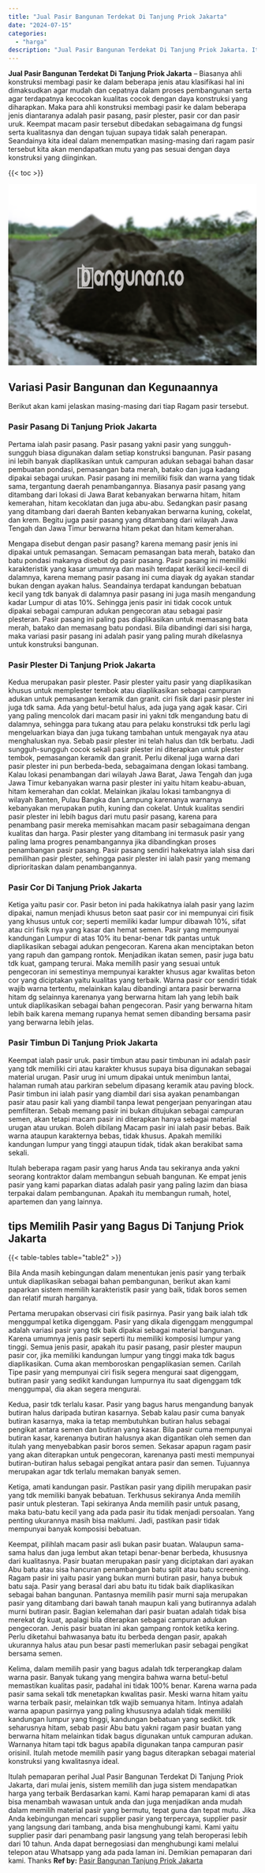 ```yaml
---
title: "Jual Pasir Bangunan Terdekat Di Tanjung Priok Jakarta"
date: "2024-07-15"
categories: 
  - "harga"
description: "Jual Pasir Bangunan Terdekat Di Tanjung Priok Jakarta. Itulah pemaparan perihal Jual Pasir Bangunan Terdekat Di Tanjung Priok Jakarta, dari mulai jenis, sist..."
---
```


**Jual Pasir Bangunan Terdekat Di Tanjung Priok Jakarta** – Biasanya ahli konstruksi membagi pasir ke dalam beberapa jenis atau klasifikasi hal ini dimaksudkan agar mudah dan cepatnya dalam proses pembangunan serta agar terdapatnya kecocokan kualitas cocok dengan daya konstruksi yang diharapkan. Maka para ahli konstruksi membagi pasir ke dalam beberapa jenis diantaranya adalah pasir pasang, pasir plester, pasir cor dan pasir uruk. Keempat macam pasir tersebut dibedakan sebagaimana dg fungsi serta kualitasnya dan dengan tujuan supaya tidak salah penerapan. Seandainya kita ideal dalam menempatkan masing-masing dari ragam pasir tersebut kita akan mendapatkan mutu yang pas sesuai dengan daya konstruksi yang diinginkan.

{{< toc >}}

![Jual Pasir Bangunan Terdekat Di Tanjung Priok Jakarta](/images/jual-pasir-bangunan-67.png)

## Variasi Pasir Bangunan dan Kegunaannya

Berikut akan kami jelaskan masing-masing dari tiap Ragam pasir tersebut.

### Pasir Pasang Di Tanjung Priok Jakarta

Pertama ialah pasir pasang. Pasir pasang yakni pasir yang sungguh-sungguh biasa digunakan dalam setiap konstruksi bangunan. Pasir pasang ini lebih banyak diaplikasikan untuk campuran adukan sebagai bahan dasar pembuatan pondasi, pemasangan bata merah, batako dan juga kadang dipakai sebagai urukan. Pasir pasang ini memiliki fisik dan warna yang tidak sama, tergantung daerah penambangannya. Biasanya pasir pasang yang ditambang dari lokasi di Jawa Barat kebanyakan berwarna hitam, hitam kemerahan, hitam kecoklatan dan juga abu-abu. Sedangkan pasir pasang yang ditambang dari daerah Banten kebanyakan berwarna kuning, cokelat, dan krem. Begitu juga pasir pasang yang ditambang dari wilayah Jawa Tengah dan Jawa Timur berwarna hitam pekat dan hitam kemerahan.

Mengapa disebut dengan pasir pasang? karena memang pasir jenis ini dipakai untuk pemasangan. Semacam pemasangan bata merah, batako dan batu pondasi makanya disebut dg pasir pasang. Pasir pasang ini memiliki karakteristik yang kasar umumnya dan masih terdapat kerikil kecil-kecil di dalamnya, karena memang pasir pasang ini cuma diayak dg ayakan standar bukan dengan ayakan halus. Seandainya terdapat kandungan bebatuan kecil yang tdk banyak di dalamnya pasir pasang ini juga masih mengandung kadar Lumpur di atas 10%. Sehingga jenis pasir ini tidak cocok untuk dipakai sebagai campuran adukan pengecoran atau sebagai pasir plesteran. Pasir pasang ini paling pas diaplikasikan untuk memasang bata merah, batako dan memasang batu pondasi. Bila dibandingi dari sisi harga, maka variasi pasir pasang ini adalah pasir yang paling murah dikelasnya untuk konstruksi bangunan.

### Pasir Plester Di Tanjung Priok Jakarta

Kedua merupakan pasir plester. Pasir plester yaitu pasir yang diaplikasikan khusus untuk memplester tembok atau diaplikasikan sebagai campuran adukan untuk pemasangan keramik dan granit. ciri fisik dari pasir plester ini juga tdk sama. Ada yang betul-betul halus, ada juga yang agak kasar. Ciri yang paling mencolok dari macam pasir ini yakni tdk mengandung batu di dalamnya, sehingga para tukang atau para pelaku konstruksi tdk perlu lagi mengeluarkan biaya dan juga tukang tambahan untuk mengayak nya atau menghaluskan nya. Sebab pasir plester ini telah halus dan tdk berbatu. Jadi sungguh-sungguh cocok sekali pasir plester ini diterapkan untuk plester tembok, pemasangan keramik dan granit. Perlu dikenal juga warna dari pasir plester ini pun berbeda-beda, sebagaimana dengan lokasi tambang. Kalau lokasi penambangan dari wilayah Jawa Barat, Jawa Tengah dan juga Jawa Timur kebanyakan warna pasir plester ini yaitu hitam keabu-abuan, hitam kemerahan dan coklat. Melainkan jikalau lokasi tambangnya di wilayah Banten, Pulau Bangka dan Lampung karenanya warnanya kebanyakan merupakan putih, kuning dan cokelat. Untuk kualitas sendiri pasir plester ini lebih bagus dari mutu pasir pasang, karena para penambang pasir mereka memisahkan macam pasir sebagaimana dengan kualitas dan harga. Pasir plester yang ditambang ini termasuk pasir yang paling lama progres penambangannya jika dibandingkan proses penambangan pasir pasang. Pasir pasang sendiri hakekatnya ialah sisa dari pemilihan pasir plester, sehingga pasir plester ini ialah pasir yang memang diprioritaskan dalam penambangannya.

### Pasir Cor Di Tanjung Priok Jakarta

Ketiga yaitu pasir cor. Pasir beton ini pada hakikatnya ialah pasir yang lazim dipakai, namun menjadi khusus beton saat pasir cor ini mempunyai ciri fisik yang khusus untuk cor; seperti memiliki kadar lumpur dibawah 10%, sifat atau ciri fisik nya yang kasar dan hemat semen. Pasir yang mempunyai kandungan Lumpur di atas 10% itu benar-benar tdk pantas untuk diaplikasikan sebagai adukan pengecoran. Karena akan menciptakan beton yang rapuh dan gampang rontok. Menjadikan ikatan semen, pasir juga batu tdk kuat, gampang terurai. Maka memilih pasir yang sesuai untuk pengecoran ini semestinya mempunyai karakter khusus agar kwalitas beton cor yang diciptakan yaitu kualitas yang terbaik. Warna pasir cor sendiri tidak wajib warna tertentu, melainkan kalau dibandingi antara pasir berwarna hitam dg selainnya karenanya yang berwarna hitam lah yang lebih baik untuk diaplikasikan sebagai bahan pengecoran. Pasir yang berwarna hitam lebih baik karena memang rupanya hemat semen dibanding bersama pasir yang berwarna lebih jelas.

### Pasir Timbun Di Tanjung Priok Jakarta

Keempat ialah pasir uruk. pasir timbun atau pasir timbunan ini adalah pasir yang tdk memiliki ciri atau karakter khusus supaya bisa digunakan sebagai material urugan. Pasir urug ini umum dipakai untuk menimbun lantai, halaman rumah atau parkiran sebelum dipasang keramik atau paving block. Pasir timbun ini ialah pasir yang diambil dari sisa ayakan penambangan pasir atau pasir kali yang diambil tanpa lewat pengerjaan penyaringan atau pemfilteran. Sebab memang pasir ini bukan ditujukan sebagai campuran semen, akan tetapi macam pasir ini diterapkan hanya sebagai material urugan atau urukan. Boleh dibilang Macam pasir ini ialah pasir bebas. Baik warna ataupun karakternya bebas, tidak khusus. Apakah memiliki kandungan lumpur yang tinggi ataupun tidak, tidak akan berakibat sama sekali.

Itulah beberapa ragam pasir yang harus Anda tau sekiranya anda yakni seorang kontraktor dalam membangun sebuah bangunan. Ke empat jenis pasir yang kami paparkan diatas adalah pasir yang paling lazim dan biasa terpakai dalam pembangunan. Apakah itu membangun rumah, hotel, apartemen dan yang lainnya.

## tips Memilih Pasir yang Bagus Di Tanjung Priok Jakarta

{{< table-tables table="table2" >}}

Bila Anda masih kebingungan dalam menentukan jenis pasir yang terbaik untuk diaplikasikan sebagai bahan pembangunan, berikut akan kami paparkan sistem memilih karakteristik pasir yang baik, tidak boros semen dan relatif murah harganya.

Pertama merupakan observasi ciri fisik pasirnya. Pasir yang baik ialah tdk menggumpal ketika digenggam. Pasir yang dikala digenggam menggumpal adalah variasi pasir yang tdk baik dipakai sebagai material bangunan. Karena umumnya jenis pasir seperti itu memiliki komposisi lumpur yang tinggi. Semua jenis pasir, apakah itu pasir pasang, pasir plester maupun pasir cor, jika memiliki kandungan lumpur yang tinggi maka tdk bagus diaplikasikan. Cuma akan memboroskan pengaplikasian semen. Carilah Tipe pasir yang mempunyai ciri fisik segera mengurai saat digenggam, butiran pasir yang sedikit kandungan lumpurnya itu saat digenggam tdk menggumpal, dia akan segera mengurai.

Kedua, pasir tdk terlalu kasar. Pasir yang bagus harus mengandung banyak butiran halus daripada butiran kasarnya. Sebab kalau pasir cuma banyak butiran kasarnya, maka ia tetap membutuhkan butiran halus sebagai pengikat antara semen dan butiran yang kasar. Bila pasir cuma mempunyai butiran kasar, karenanya butiran halusnya akan digantikan oleh semen dan itulah yang menyebabkan pasir boros semen. Sekasar apapun ragam pasir yang akan diterapkan untuk pengecoran, karenanya pasti mesti mempunyai butiran-butiran halus sebagai pengikat antara pasir dan semen. Tujuannya merupakan agar tdk terlalu memakan banyak semen.

Ketiga, amati kandungan pasir. Pastikan pasir yang dipilih merupakan pasir yang tdk memiliki banyak bebatuan. Terkhusus sekiranya Anda memilih pasir untuk plesteran. Tapi sekiranya Anda memilih pasir untuk pasang, maka batu-batu kecil yang ada pada pasir itu tidak menjadi persoalan. Yang penting ukurannya masih bisa maklumi. Jadi, pastikan pasir tidak mempunyai banyak komposisi bebatuan.

Keempat, pilihlah macam pasir asli bukan pasir buatan. Walaupun sama-sama halus dan juga lembut akan tetapi benar-benar berbeda, khususnya dari kualitasnya. Pasir buatan merupakan pasir yang diciptakan dari ayakan Abu batu atau sisa hancuran penambangan batu split atau batu screening. Ragam pasir ini yaitu pasir yang bukan murni butiran pasir, hanya bubuk batu saja. Pasir yang berasal dari abu batu itu tidak baik diaplikasikan sebagai bahan bangunan. Pantasnya memilih pasir murni saja merupakan pasir yang ditambang dari bawah tanah maupun kali yang butirannya adalah murni butiran pasir. Bagian kelemahan dari pasir buatan adalah tidak bisa merekat dg kuat, apalagi bila diterapkan sebagai campuran adukan pengecoran. Jenis pasir buatan ini akan gampang rontok ketika kering. Perlu diketahui bahwasanya batu itu berbeda dengan pasir, apakah ukurannya halus atau pun besar pasti memerlukan pasir sebagai pengikat bersama semen.

Kelima, dalam memilih pasir yang bagus adalah tdk terperangkap dalam warna pasir. Banyak tukang yang mengira bahwa warna betul-betul memastikan kualitas pasir, padahal ini tidak 100% benar. Karena warna pada pasir sama sekali tdk menetapkan kwalitas pasir. Meski warna hitam yaitu warna terbaik pasir, melainkan tdk wajib semuanya hitam. Intinya adalah warna apapun pasirnya yang paling khususnya adalah tidak memiliki kandungan lumpur yang tinggi, kandungan bebatuan yang sedikit. tdk seharusnya hitam, sebab pasir Abu batu yakni ragam pasir buatan yang berwarna hitam melainkan tidak bagus digunakan untuk campuran adukan. Warnanya hitam tapi tdk bagus apabila digunakan tanpa campuran pasir orisinil. Itulah metode memilih pasir yang bagus diterapkan sebagai material konstruksi yang kwalitasnya ideal.

Itulah pemaparan perihal Jual Pasir Bangunan Terdekat Di Tanjung Priok Jakarta, dari mulai jenis, sistem memilih dan juga sistem mendapatkan harga yang terbaik Berdasarkan kami. Kami harap pemaparan kami di atas bisa menambah wawasan untuk anda dan juga menjadikan anda mudah dalam memilih material pasir yang bermutu, tepat guna dan tepat mutu. Jika Anda kebingungan mencari supplier pasir yang terpercaya, supplier pasir yang langsung dari tambang, anda bisa menghubungi kami. Kami yaitu supplier pasir dari penambang pasir langsung yang telah beroperasi lebih dari 10 tahun. Anda dapat bernegosiasi dan menghubungi kami melalui telepon atau Whatsapp yang ada pada laman ini. Demikian pemaparan dari kami. Thanks
**Ref by:** [Pasir Bangunan Tanjung Priok Jakarta](https://id.wikipedia.org/wiki/Pasir)
